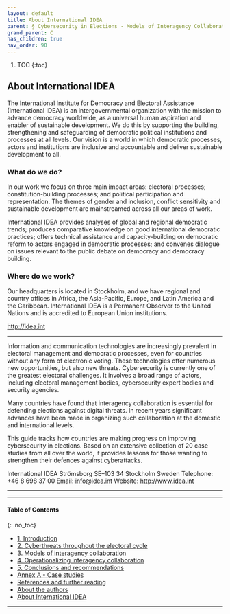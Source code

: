 ```yaml
---
layout: default
title: About International IDEA
parent: § Cybersecurity in Elections - Models of Interagency Collaboration  
grand_parent: C 
has_children: true
nav_order: 90 
---
```

<style>
.dont-break-out {
  /* These are technically the same, but use both */
  overflow-wrap: break-word;
  word-wrap: break-word;

  -ms-word-break: break-all;
  /* This is the dangerous one in WebKit, as it breaks things wherever */
  word-break: break-all;
  /* Instead use this non-standard one: */
  word-break: break-word;
}
</style>

<div class="dont-break-out" markdown="1">

1. TOC
{:toc}

## About International IDEA
The International Institute for Democracy and Electoral Assistance (International IDEA) is an intergovernmental organization with the mission to advance democracy worldwide, as a universal human aspiration and enabler of sustainable development. We do this by supporting the building, strengthening and safeguarding of democratic political institutions and processes at all levels. Our vision is a world in which democratic processes, actors and institutions are inclusive and accountable and deliver sustainable development to all.

### What do we do?
In our work we focus on three main impact areas: electoral processes; constitution-building processes; and political participation and representation. The themes of gender and inclusion, conflict sensitivity and sustainable development are mainstreamed across all our areas of work.

International IDEA provides analyses of global and regional democratic trends; produces comparative knowledge on good international democratic practices; offers technical assistance and capacity-building on democratic reform to actors engaged in democratic processes; and convenes dialogue on issues relevant to the public debate on democracy and democracy building.

### Where do we work?
Our headquarters is located in Stockholm, and we have regional and country offices in Africa, the Asia-Pacific, Europe, and Latin America and the Caribbean. International IDEA is a Permanent Observer to the United Nations and is accredited to European Union institutions.

<http://idea.int>

***

Information and communication technologies are increasingly prevalent in electoral management and democratic processes, even for countries without any form of electronic voting. These technologies offer numerous new opportunities, but also new threats. Cybersecurity is currently one of the greatest electoral challenges. It involves a broad range of actors, including electoral management bodies, cybersecurity expert bodies and security agencies.

Many countries have found that interagency collaboration is essential for defending elections against digital threats. In recent years significant advances have been made in organizing such collaboration at the domestic and international levels.

This guide tracks how countries are making progress on improving cybersecurity in elections. Based on an extensive collection of 20 case studies from all over the world, it provides lessons for those wanting to strengthen their defences against cyberattacks.

International IDEA
Strömsborg
SE–103 34 Stockholm
Sweden
Telephone: +46 8 698 37 00
Email: info@idea.int
Website: <http://www.idea.int>

***

***

#### Table of Contents
{: .no_toc}

<ul><li> <a href="/docs/C/cybersecurity-in-elections-1/">1. Introduction</a></li><li> <a href="/docs/C/cybersecurity-in-elections-2/">2. Cyberthreats throughout the electoral cycle</a></li><li> <a href="/docs/C/cybersecurity-in-elections-3/">3. Models of interagency collaboration</a></li><li> <a href="/docs/C/cybersecurity-in-elections-4/">4. Operationalizing interagency collaboration</a></li><li> <a href="/docs/C/cybersecurity-in-elections-5/">5. Conclusions and recommendations</a></li><li> <a href="/docs/C/cybersecurity-in-elections-6/">Annex A - Case studies</a></li><li> <a href="/docs/C/cybersecurity-in-elections-7/">References and further reading</a></li><li> <a href="/docs/C/cybersecurity-in-elections-8/">About the authors</a></li><li> <a href="/docs/C/cybersecurity-in-elections-9/">About International IDEA</a></li></ul>

***


</div>
